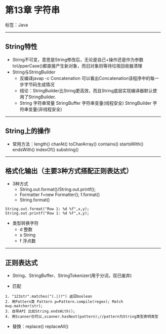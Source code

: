 # 第13章 字符串

标签：Java

---

## String特性

- String不可变，意思是String修改后，无论是自己+操作还是作为参数toUpperCase()都直接产生新对象，而旧对象则等待垃圾回收器清理
- String与StringBuilder
	- 反编译javap -c Concatenation 可以看出Concatenation该程序中的每一步字节码生成情况
	- 结论：StringBuilder比String更高效，而且String底层实现编译器默认使用了StringBuilder.
	- String 字符串常量 StringBuffer 字符串变量(线程安全) StringBuilder 字符串变量(非线程安全)

---

## String上的操作

- 常用方法：length() charAt() toCharArray() contains() startsWith() endsWith() indexOf() substring() 

---

## 格式化输出（主要3种方式搭配正则表达式）

- 3种方式
	- String.out.format()/String.out.printf();
	- Formatter f=new Formatter(); f.format()
	- String.format()
```
String.out.format("Row 1: %d %f",x,y);
String.out.printf("Row 1: %d %f",x,y);
```
- 类型转换字符
	- d 整数
	- s String
	- f 浮点数

---

## 正则表达式

- String、StringBuffer、StringTokenizer(用于分词，现已废弃)

- 匹配
```
1. "123str".matches("(.|)?") 返回boolean
2. 用Pattern类 Pattern p=Pattern.compile(regex); Match m=p.matcher(str);
3. 自带API 比如String.endsWith();
4. 用Scanner也可以,scanner.hasNext(pattern);//pattern为String类型表明类型
```
- 替换：replace() replaceAll() 
